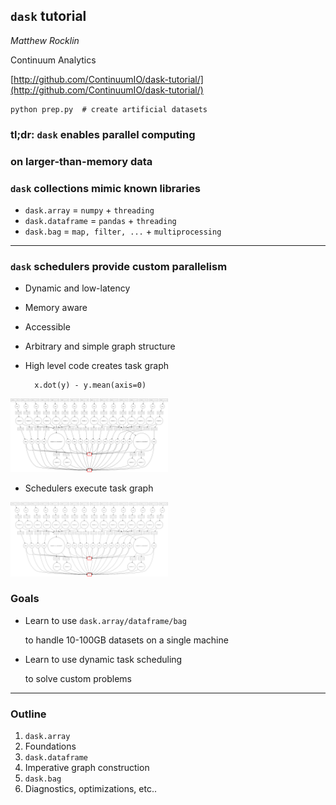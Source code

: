 ## `dask` tutorial

*Matthew Rocklin*

Continuum Analytics

[http://github.com/ContinuumIO/dask-tutorial/](http://github.com/ContinuumIO/dask-tutorial/)

    python prep.py  # create artificial datasets


### **tl;dr**: `dask` enables parallel computing

### on larger-than-memory data


### `dask` collections mimic known libraries

*  `dask.array` = `numpy` + `threading`
*  `dask.dataframe` = `pandas` + `threading`
*  `dask.bag` = `map, filter, ...` + `multiprocessing`

<hr>

### `dask` schedulers provide custom parallelism

*  Dynamic and low-latency
*  Memory aware
*  Accessible
*  Arbitrary and simple graph structure


* High level code creates task graph

        x.dot(y) - y.mean(axis=0)

<img src="images/fail-case.png" width=50%>

*  Schedulers execute task graph

<img src="images/fail-case.gif" width=50%>


### Goals

*  Learn to use `dask.array/dataframe/bag`

    to handle 10-100GB datasets on a single machine

*  Learn to use dynamic task scheduling

    to solve custom problems

<hr>

### Outline

1.  `dask.array`
2.  Foundations
3.  `dask.dataframe`
4.  Imperative graph construction
5.  `dask.bag`
6.  Diagnostics, optimizations, etc..
